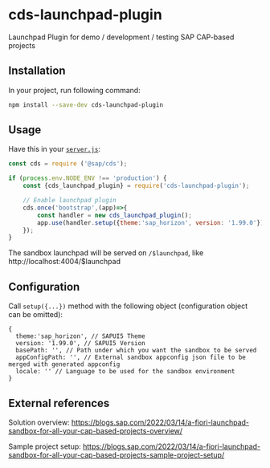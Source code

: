 # cds-launchpad-plugin
Launchpad Plugin for demo / development / testing SAP CAP-based projects

## Installation

In your project, run following command:
```sh
npm install --save-dev cds-launchpad-plugin
```

## Usage

Have this in your [`server.js`](https://cap.cloud.sap/docs/node.js/cds-server#custom-server-js):

```js
const cds = require ('@sap/cds');

if (process.env.NODE_ENV !== 'production') {
    const {cds_launchpad_plugin} = require('cds-launchpad-plugin');

    // Enable launchpad plugin
    cds.once('bootstrap',(app)=>{
        const handler = new cds_launchpad_plugin();
        app.use(handler.setup({theme:'sap_horizon', version: '1.99.0'}));
    });
}
```

The sandbox launchpad will be served on `/$launchpad`, like http://localhost:4004/$launchpad

## Configuration

Call `setup({...})` method with the following object (configuration object can be omitted):
```jsonc
{
  theme:'sap_horizon', // SAPUI5 Theme
  version: '1.99.0', // SAPUI5 Version
  basePath: '', // Path under which you want the sandbox to be served
  appConfigPath: '', // External sandbox appconfig json file to be merged with generated appconfig
  locale: '' // Language to be used for the sandbox environment
}
```

## External references

Solution overview: https://blogs.sap.com/2022/03/14/a-fiori-launchpad-sandbox-for-all-your-cap-based-projects-overview/

Sample project setup: https://blogs.sap.com/2022/03/14/a-fiori-launchpad-sandbox-for-all-your-cap-based-projects-sample-project-setup/
